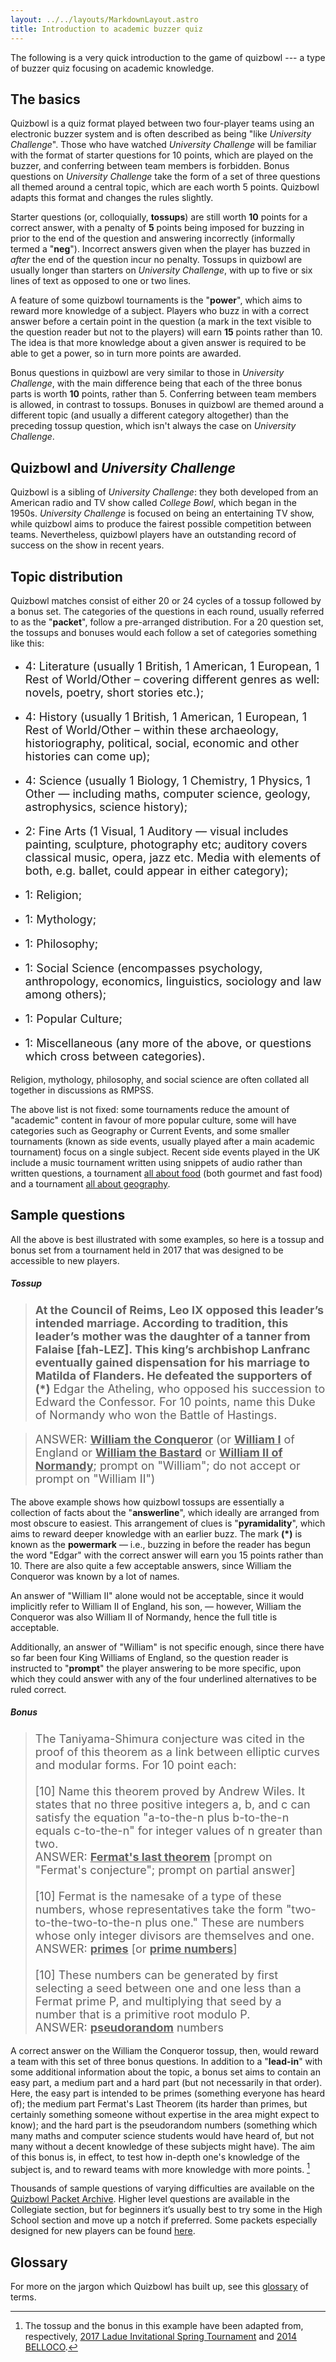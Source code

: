 ```yaml
---
layout: ../../layouts/MarkdownLayout.astro
title: Introduction to academic buzzer quiz
---
```


The following is a very quick introduction to the game of quizbowl --- a type of buzzer quiz focusing on academic knowledge.

## The basics

Quizbowl is a quiz format played between two four-player teams using an electronic buzzer system and is often described as being "like _University Challenge_". Those who have watched _University Challenge_ will be familiar with the format of starter questions for 10 points, which are played on the buzzer, and conferring between team members is forbidden. Bonus questions on _University Challenge_ take the form of a set of three questions all themed around a central topic, which are each worth 5 points. Quizbowl adapts this format and changes the rules slightly.

Starter questions (or, colloquially, **tossups**) are still worth **10** points for a correct answer, with a penalty of **5** points being imposed for buzzing in prior to the end of the question and answering incorrectly (informally termed a "**neg**"). Incorrect answers given when the player has buzzed in _after_ the end of the question incur no penalty. Tossups in quizbowl are usually longer than starters on _University Challenge_, with up to five or six lines of text as opposed to one or two lines.

A feature of some quizbowl tournaments is the "**power**", which aims to reward more knowledge of a subject. Players who buzz in with a correct answer before a certain point in the question (a mark in the text visible to the question reader but not to the players) will earn **15** points rather than 10. The idea is that more knowledge about a given answer is required to be able to get a power, so in turn more points are awarded.

Bonus questions in quizbowl are very similar to those in _University Challenge_, with the main difference being that each of the three bonus parts is worth **10** points, rather than 5. Conferring between team members is allowed, in contrast to tossups. Bonuses in quizbowl are themed around a different topic (and usually a different category altogether) than the preceding tossup question, which isn't always the case on _University Challenge_.

## Quizbowl and _University Challenge_

Quizbowl is a sibling of _University Challenge_: they both developed from an American radio and TV show called _College Bowl_, which began in the 1950s. _University Challenge_ is focused on being an entertaining TV show, while quizbowl aims to produce the fairest possible competition between teams. Nevertheless, quizbowl players have an outstanding record of success on the show in recent years.

## Topic distribution

Quizbowl matches consist of either 20 or 24 cycles of a tossup followed by a bonus set. The categories of the questions in each round, usually referred to as the "**packet**", follow a pre-arranged distribution. For a 20 question set, the tossups and bonuses would each follow a set of categories something like this:

- <p style="font-size: 18px">4: Literature (usually 1 British, 1 American, 1 European, 1 Rest of World/Other – covering different genres as well: novels, poetry, short stories etc.);</p>
- <p style="font-size: 18px">4: History (usually 1 British, 1 American, 1 European, 1 Rest of World/Other – within these archaeology, historiography, political, social, economic and other histories can come up);</p>
- <p style="font-size: 18px">4: Science (usually 1 Biology, 1 Chemistry, 1 Physics, 1 Other — including maths, computer science, geology, astrophysics, science history);</p>
- <p style="font-size: 18px">2: Fine Arts (1 Visual, 1 Auditory — visual includes painting, sculpture, photography etc; auditory covers classical music, opera, jazz etc. Media with elements of both, e.g. ballet, could appear in either category);</p>
- <p style="font-size: 18px">1: Religion;</p>
- <p style="font-size: 18px">1: Mythology;</p>
- <p style="font-size: 18px">1: Philosophy;</p>
- <p style="font-size: 18px">1: Social Science (encompasses psychology, anthropology, economics, linguistics, sociology and law among others);</p>
- <p style="font-size: 18px">1: Popular Culture;</p>
- <p style="font-size: 18px">1: Miscellaneous (any more of the above, or questions which cross between categories).</p>

Religion, mythology, philosophy, and social science are often collated all together in discussions as RMPSS.

The above list is not fixed: some tournaments reduce the amount of "academic" content in favour of more popular culture, some will have categories such as Geography or Current Events, and some smaller tournaments (known as side events, usually played after a main academic tournament) focus on a single subject. Recent side events played in the UK include a music tournament written using snippets of audio rather than written questions, a tournament [all about food](http://trash.quizbowlpackets.com/2067/) (both gourmet and fast food) and a tournament [all about geography](http://collegiate.quizbowlpackets.com/2015/).

## Sample questions

All the above is best illustrated with some examples, so here is a tossup and bonus set from a tournament held in 2017 that was designed to be accessible to new players.

##### Tossup

> <p style="font-size: 18px"><span style="font-weight: bold">At the Council of Reims, Leo IX opposed this leader’s intended marriage. According to tradition, this leader’s mother was the daughter of a tanner from Falaise [fah-LEZ]. This king’s archbishop Lanfranc eventually gained dispensation for his marriage to Matilda of Flanders. He defeated the supporters of (*)</span> Edgar the Atheling, who opposed his succession to Edward the Confessor. For 10 points, name this Duke of Normandy who won the Battle of Hastings.</p>

> <p style="font-size: 18px">ANSWER: <span style="font-weight: bold; text-decoration: underline;">William the Conqueror</span> (or <span style="font-weight: bold; text-decoration: underline;">William I</span> of England or <span style="font-weight: bold; text-decoration: underline;">William the Bastard</span> or <span style="font-weight: bold; text-decoration: underline;">William II of Normandy</span>; prompt on "William"; do not accept or prompt on "William II")</p>

The above example shows how quizbowl tossups are essentially a collection of facts about the "**answerline**", which ideally are arranged from most obscure to easiest. This arrangement of clues is "**pyramidality**", which aims to reward deeper knowledge with an earlier buzz. The mark **(\*)** is known as the **powermark** — i.e., buzzing in before the reader has begun the word "Edgar" with the correct answer will earn you 15 points rather than 10. There are also quite a few acceptable answers, since William the Conqueror was known by a lot of names.

An answer of "William II" alone would not be acceptable, since it would implicitly refer to William II of England, his son, — however, William the Conqueror was also William II of Normandy, hence the full title is acceptable.

Additionally, an answer of "William" is not specific enough, since there have so far been four King Williams of England, so the question reader is instructed to "**prompt**" the player answering to be more specific, upon which they could answer with any of the four underlined alternatives to be ruled correct.

##### Bonus

> <p style="font-size: 18px">The Taniyama-Shimura conjecture was cited in the proof of this theorem as a link between elliptic curves and modular forms. For 10 point each: <br /> <br />
> [10] Name this theorem proved by Andrew Wiles. It states that no three positive integers a, b, and c can satisfy the equation "a-to-the-n plus b-to-the-n equals c-to-the-n" for integer values of n greater than two. <br />
> ANSWER: <span style="font-weight: bold; text-decoration: underline;">Fermat's last theorem</span> [prompt on "Fermat's conjecture"; prompt on partial answer] <br /> <br />
> [10] Fermat is the namesake of a type of these numbers, whose representatives take the form "two-to-the-two-to-the-n plus one." These are numbers whose only integer divisors are themselves and one. <br />
> ANSWER: <span style="font-weight: bold; text-decoration: underline;">primes</span> [or <span style="font-weight: bold; text-decoration: underline;">prime numbers</span>] <br /> <br />
> [10] These numbers can be generated by first selecting a seed between one and one less than a Fermat prime P, and multiplying that seed by a number that is a primitive root modulo P. <br />
> ANSWER: <span style="font-weight: bold; text-decoration: underline;">pseudorandom</span> numbers

A correct answer on the William the Conqueror tossup, then, would reward a team with this set of three bonus questions. In addition to a "**lead-in**" with some additional information about the topic, a bonus set aims to contain an easy part, a medium part and a hard part (but not necessarily in that order). Here, the easy part is intended to be primes (something everyone has heard of); the medium part Fermat's Last Theorem (its harder than primes, but certainly something someone without expertise in the area might expect to know); and the hard part is the pseudorandom numbers (something which many maths and computer science students would have heard of, but not many without a decent knowledge of these subjects might have). The aim of this bonus is, in effect, to test how in-depth one's knowledge of the subject is, and to reward teams with more knowledge with more points. [^1]

[^1]: The tossup and the bonus in this example have been adapted from, respectively, [2017 Ladue Invitational Spring Tournament](http://quizbowlpackets.com/1978/) and [2014 BELLOCO](http://quizbowlpackets.com/651/).

Thousands of sample questions of varying difficulties are available on the [Quizbowl Packet Archive](http://www.quizbowlpackets.com). Higher level questions are available in the Collegiate section, but for beginners it’s usually best to try some in the High School section and move up a notch if preferred. Some packets especially designed for new players can be found [here](http://www.hsquizbowl.org/db/questionsets/search/?name=SCOP%20Novice&hs=1&archived=y).

## Glossary

For more on the jargon which Quizbowl has built up, see this [glossary](/resources/glossary) of terms.
